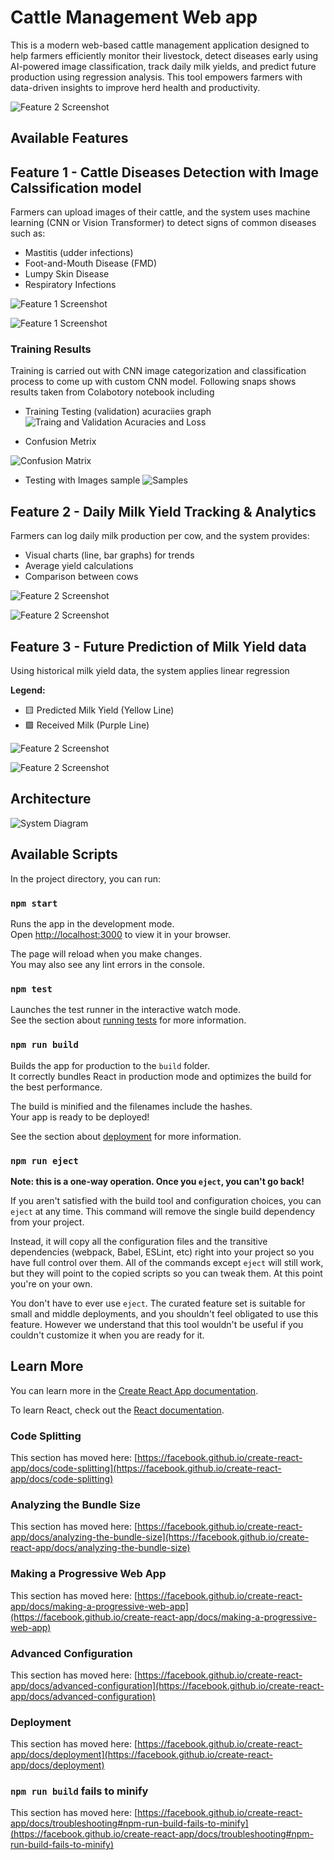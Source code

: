 # Cattle Management Web app
This is a modern web-based cattle management application designed to help farmers efficiently monitor their livestock, detect diseases early using AI-powered image classification, track daily milk yields, and predict future production using regression analysis. This tool empowers farmers with data-driven insights to improve herd health and productivity.

![Feature 2 Screenshot](/snapshots/screen2.png)

## Available Features
## Feature 1 - Cattle Diseases Detection with Image Calssification model
Farmers can upload images of their cattle, and the system uses machine learning (CNN or Vision Transformer) to detect signs of common diseases such as:
- Mastitis (udder infections)
- Foot-and-Mouth Disease (FMD)
- Lumpy Skin Disease
- Respiratory Infections

![Feature 1 Screenshot](/snapshots/screen1.png)

![Feature 1 Screenshot](/snapshots/screen8.png)

### Training Results
Training is carried out with CNN image categorization and classification process to come up with custom CNN model. Following snaps shows results taken from Colabotory notebook including
- Training Testing (validation) acuraciies graph
![Traing and Validation Acuracies and Loss](/snapshots/train_and_loss.png)

- Confusion Metrix

![Confusion Matrix](/snapshots/con_metrix.png)

- Testing with Images sample
![Samples](/snapshots/sample_results.png)

## Feature 2 - Daily Milk Yield Tracking & Analytics
Farmers can log daily milk production per cow, and the system provides:
- Visual charts (line, bar graphs) for trends
- Average yield calculations
- Comparison between cows

![Feature 2 Screenshot](/snapshots/screen6.png)

![Feature 2 Screenshot](/snapshots/screen7.png)

## Feature 3 - Future Prediction of Milk Yield data
Using historical milk yield data, the system applies linear regression 

**Legend:**
- 🟨 Predicted Milk Yield (Yellow Line)
- 🟪 Received Milk (Purple Line)

![Feature 2 Screenshot](/snapshots/screen4.png)

![Feature 2 Screenshot](/snapshots/screen5.png)

## Architecture
![System Diagram](./snapshots/diagram.svg)

## Available Scripts

In the project directory, you can run:

### `npm start`

Runs the app in the development mode.\
Open [http://localhost:3000](http://localhost:3000) to view it in your browser.

The page will reload when you make changes.\
You may also see any lint errors in the console.

### `npm test`

Launches the test runner in the interactive watch mode.\
See the section about [running tests](https://facebook.github.io/create-react-app/docs/running-tests) for more information.

### `npm run build`

Builds the app for production to the `build` folder.\
It correctly bundles React in production mode and optimizes the build for the best performance.

The build is minified and the filenames include the hashes.\
Your app is ready to be deployed!

See the section about [deployment](https://facebook.github.io/create-react-app/docs/deployment) for more information.

### `npm run eject`

**Note: this is a one-way operation. Once you `eject`, you can't go back!**

If you aren't satisfied with the build tool and configuration choices, you can `eject` at any time. This command will remove the single build dependency from your project.

Instead, it will copy all the configuration files and the transitive dependencies (webpack, Babel, ESLint, etc) right into your project so you have full control over them. All of the commands except `eject` will still work, but they will point to the copied scripts so you can tweak them. At this point you're on your own.

You don't have to ever use `eject`. The curated feature set is suitable for small and middle deployments, and you shouldn't feel obligated to use this feature. However we understand that this tool wouldn't be useful if you couldn't customize it when you are ready for it.

## Learn More

You can learn more in the [Create React App documentation](https://facebook.github.io/create-react-app/docs/getting-started).

To learn React, check out the [React documentation](https://reactjs.org/).

### Code Splitting

This section has moved here: [https://facebook.github.io/create-react-app/docs/code-splitting](https://facebook.github.io/create-react-app/docs/code-splitting)

### Analyzing the Bundle Size

This section has moved here: [https://facebook.github.io/create-react-app/docs/analyzing-the-bundle-size](https://facebook.github.io/create-react-app/docs/analyzing-the-bundle-size)

### Making a Progressive Web App

This section has moved here: [https://facebook.github.io/create-react-app/docs/making-a-progressive-web-app](https://facebook.github.io/create-react-app/docs/making-a-progressive-web-app)

### Advanced Configuration

This section has moved here: [https://facebook.github.io/create-react-app/docs/advanced-configuration](https://facebook.github.io/create-react-app/docs/advanced-configuration)

### Deployment

This section has moved here: [https://facebook.github.io/create-react-app/docs/deployment](https://facebook.github.io/create-react-app/docs/deployment)

### `npm run build` fails to minify

This section has moved here: [https://facebook.github.io/create-react-app/docs/troubleshooting#npm-run-build-fails-to-minify](https://facebook.github.io/create-react-app/docs/troubleshooting#npm-run-build-fails-to-minify)
